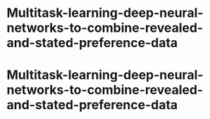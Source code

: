 # Multitask-learning-deep-neural-networks-to-combine-revealed-and-stated-preference-data
# Multitask-learning-deep-neural-networks-to-combine-revealed-and-stated-preference-data

